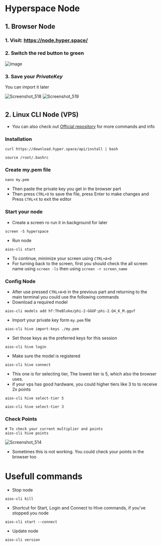 # Hyperspace Node
## 1. Browser Node
### 1. Visit: https://node.hyper.space/
### 2. Switch the red button to green

![image](https://github.com/user-attachments/assets/727b0c1e-031b-4f5c-9bb6-60a4becaf19b)

### 3. Save your *PrivateKey*
You can import it later

![Screenshot_518](https://github.com/user-attachments/assets/3e08837d-1261-4873-b038-e7f86222d1b2)
![Screenshot_519](https://github.com/user-attachments/assets/67506c7d-9932-462c-a4d0-29f3992d7e4a)

#

## 2. Linux CLI Node (VPS)
* You can also check out [Official repository](https://github.com/hyperspaceai/aios-cli?tab=readme-ov-file) for more commands and info

### Installation
```
curl https://download.hyper.space/api/install | bash
```
```
source /root/.bashrc
```
### Create my.pem file
```
nano my.pem
```
* Then paste the private key you get in the browser part
* Then press `CTRL+O` to save the file, press Enter to make changes and Press `CTRL+X` to exit the editor 
### Start your node

* Create a screen ro run it in background for later
```
screen -S hyperspace
```
* Run node
```
aios-cli start
```
* To continue, minimize your screen using `CTRL+A+D`
* For turning back to the screen, first you should check the all screen name using `screen -ls` then using `screen -r screen_name`

### Config Node
* After use pressed `CTRL+A+D` in the previous part and returning to the main terminal you could use the following commands 
* Download a required model
```
aios-cli models add hf:TheBloke/phi-2-GGUF:phi-2.Q4_K_M.gguf
```
* Import your private key form `my.pem` file
```
aios-cli hive import-keys ./my.pem
```
* Set those keys as the preferred keys for this session
```
aios-cli hive login
```
* Make sure the model is registered
```
aios-cli hive connect
```
* This one is for selecting tier, The lowest tier is 5, which also the browser uses.
* if your vps has good hardware, you could higher tiers like 3 to to receive 2x points
```
aios-cli hive select-tier 5
```
```
aios-cli hive select-tier 3
```

### Check Points
```
# To check your current multiplier and points
aios-cli hive points
```

![Screenshot_514](https://github.com/user-attachments/assets/b840775e-6c58-4fe4-bd95-a5b876ba7de5)

* Sometimes this is not working. You could check your points in the browser too

# Usefull commands

* Stop node
```
aios-cli kill
```
* Shortcut for Start, Login and Connect to Hive commands, if you've stopped you node
```
aios-cli start --connect
```
* Update node
```
aios-cli version
```

